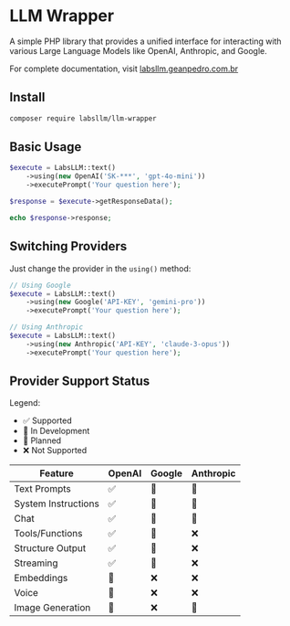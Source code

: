 # LLM Wrapper

A simple PHP library that provides a unified interface for interacting with various Large Language Models like OpenAI, Anthropic, and Google.

For complete documentation, visit [labsllm.geanpedro.com.br](https://labsllm.geanpedro.com.br/)

## Install

```bash
composer require labsllm/llm-wrapper
```

## Basic Usage

```php
$execute = LabsLLM::text()
    ->using(new OpenAI('SK-***', 'gpt-4o-mini'))
    ->executePrompt('Your question here');

$response = $execute->getResponseData();

echo $response->response;
```

## Switching Providers

Just change the provider in the `using()` method:

```php
// Using Google
$execute = LabsLLM::text()
    ->using(new Google('API-KEY', 'gemini-pro'))
    ->executePrompt('Your question here');

// Using Anthropic
$execute = LabsLLM::text()
    ->using(new Anthropic('API-KEY', 'claude-3-opus'))
    ->executePrompt('Your question here');
```

## Provider Support Status

Legend:
- ✅ Supported
- 🚧 In Development
- 📅 Planned
- ❌ Not Supported

| Feature | OpenAI | Google | Anthropic |
|---------|--------|-----------|--------|
| Text Prompts | ✅ | 🚧 | 📅 |
| System Instructions | ✅ | 🚧 | 📅 |
| Chat | ✅ | 🚧 | 📅 |
| Tools/Functions | ✅ | 📅 | ❌ 
| Structure Output | ✅ | 📅 | ❌ |
| Streaming | ✅ | 📅 | ❌ |
| Embeddings | 📅 | ❌ | ❌ |
| Voice | 📅 | ❌ | ❌ |
| Image Generation | 📅 | ❌ | 📅 | 